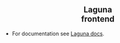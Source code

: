 <h2 align="center">
    Laguna <br>
    frontend
</h2>

* For documentation see [Laguna docs](https://sloveniaegnineering.github.io/laguna-docs).
